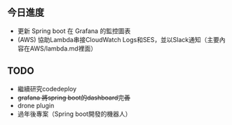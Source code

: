 ## 今日進度
- 更新 Spring boot 在 Grafana 的監控圖表
- (AWS) 協助Lambda串接CloudWatch Logs和SES，並以Slack通知（主要內容在AWS/lambda.md裡面）

## TODO
- 繼續研究codedeploy
- ~~grafana 將spring boot的dashboard完善~~
- drone plugin
- 過年後專案（Spring boot開發的機器人）